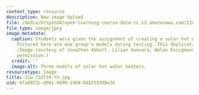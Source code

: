 ```yaml
---
content_type: resource
description: New image Upload
file: /media/https%3A/open-learning-course-data-rc.s3.amazonaws.com/21w-732-science-writing-and-new-media-fall-2010/0fa0923cd8b1009019b984b259308e36_21w-732f10-th.jpg
file_type: image/jpeg
image_metadata:
  caption: Students were given the assignment of creating a solar hot water heater.
    Pictured here are one group's models during testing. This duplication proves reproducibility.
    (Image courtesy of Jonathan Abbott, Lilian Guevara, Nolan Essigmann. Used with
    permission.)
  credit: ''
  image-alt: Three models of solar hot water heaters.
resourcetype: Image
title: 21w-732f10-th.jpg
uid: 0fa0923c-d8b1-0090-19b9-84b259308e36
---
```


